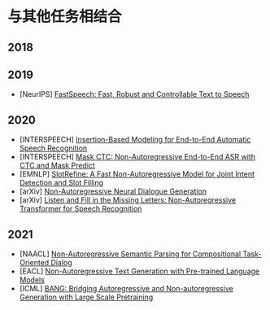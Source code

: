 # 与其他任务相结合
## 2018

## 2019
- [NeurIPS] [FastSpeech: Fast, Robust and Controllable Text to Speech](https://arxiv.org/pdf/1905.09263.pdf)
## 2020
- [INTERSPEECH] [Insertion-Based Modeling for End-to-End Automatic Speech Recognition](https://arxiv.org/pdf/2005.13211.pdf)
- [INTERSPEECH] [Mask CTC: Non-Autoregressive End-to-End ASR with CTC and Mask Predict](https://arxiv.org/pdf/2005.08700.pdf)
- [EMNLP] [SlotRefine: A Fast Non-Autoregressive Model for Joint Intent Detection and Slot Filling](https://aclanthology.org/2020.emnlp-main.152.pdf)
- [arXiv] [Non-Autoregressive Neural Dialogue Generation](https://arxiv.org/pdf/2002.04250.pdf)
- [arXiv] [Listen and Fill in the Missing Letters: Non-Autoregressive Transformer for Speech Recognition](https://arxiv.org/pdf/1911.04908.pdf)
## 2021
- [NAACL] [Non-Autoregressive Semantic Parsing for Compositional Task-Oriented Dialog](https://aclanthology.org/2021.naacl-main.236.pdf)
- [EACL] [Non-Autoregressive Text Generation with Pre-trained Language Models](https://aclanthology.org/2021.eacl-main.18.pdf)
- [ICML] [BANG: Bridging Autoregressive and Non-autoregressive Generation with Large Scale Pretraining](https://arxiv.org/pdf/2012.15525.pdf)